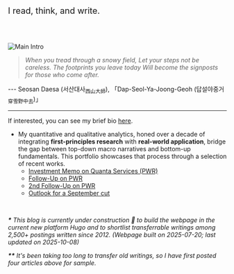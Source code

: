 <br><br>

<span style="font-size: 1.4em;">I read, think, and write.</span>

<br><br>

![Main Intro](/images/main.png)

> *When you tread through a snowy field,
> Let your steps not be careless.
> The footprints you leave today
> Will become the signposts for those who come after.*

--- Seosan Daesa (서산대사<sub>西山大師</sub>), 「Dap-Seol-Ya-Joong-Geoh (답설야중거<sub>穿雪野中去</sub>)」


***

If interested, you can see my brief bio [here](https://snowballassociates.com/profile).

- My quantitative and qualitative analytics, honed over a decade of integrating **first-principles research** with **real-world application**, bridge the gap between top-down macro narratives and bottom-up fundamentals. This portfolio showcases that process through a selection of recent works.
    - [Investment Memo on Quanta Services (PWR)](https://www.snowballassociates.com/works/light_format/2025/250319_investmentmemo_underweight_pwr-us/)
    - [Follow-Up on PWR](https://www.snowballassociates.com/market_decision_log/calls/2025/250801_followup_pwr-underweight/)
    - [2nd Follow-Up on PWR](https://www.snowballassociates.com/market_decision_log/calls/2025/251008_followup_pwr-sell/)
    - [Outlook for a September cut](https://www.snowballassociates.com/structural_commentary/macro_trends/2025/250906_september_cut_and_its_aftermath/)

<br>

_**\*** This blog is currently under construction 🚧 to build the webpage in the current new platform Hugo and to shortlist transferrable writings among 2,500+ postings written since 2012. (*Webpage built on 2025-07-20; last updated on 2025-10-08*)_

_**\*\*** It's been taking too long to transfer old writings, so I have first posted four articles above for sample._